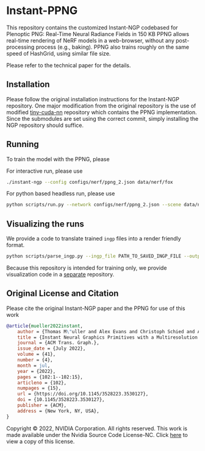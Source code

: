 # Instant-PPNG
This repository contains the customized Instant-NGP codebased for Plenoptic PNG: Real-Time Neural Radiance Fields in 150 KB
PPNG allows real-time rendering of NeRF models in a web-browser, without any post-processing process (e.g., baking).
PPNG also trains roughly on the same speed of HashGrid, using similar file size. 

Please refer to the technical paper for the details.

## Installation
Please follow the original installation instructions for the Instant-NGP repository. 
One major modification from the original repository is the use of modified [tiny-cuda-nn](https://github.com/leejaeyong7/tiny-cuda-nn) repository which contains the PPNG implementation.
Since the submodules are set using the correct commit, simply installing the NGP repository should suffice. 

## Running
To train the model with the PPNG, please

For interactive run, please use
```bash
./instant-ngp --config configs/nerf/ppng_2.json data/nerf/fox
```

For python based headless run, please use
```bash
python scripts/run.py --network configs/nerf/ppng_2.json --scene data/nerf/fox --save_snapshot PATH_TO_SAVE_INGP_FILE

```


## Visualizing the runs
We provide a code to translate trained `ingp` files into a render friendly format. 
```bash
python scripts/parse_ingp.py --ingp_file PATH_TO_SAVED_INGP_FILE --output_path PATH_TO_OUTPUT_FILES
```

Because this repository is intended for training only, we provide visualization code in a [separate]() repository.

## Original License and Citation
Please cite the original Instant-NGP paper and the PPNG for use of this work

```bibtex
@article{mueller2022instant,
    author = {Thomas M\"uller and Alex Evans and Christoph Schied and Alexander Keller},
    title = {Instant Neural Graphics Primitives with a Multiresolution Hash Encoding},
    journal = {ACM Trans. Graph.},
    issue_date = {July 2022},
    volume = {41},
    number = {4},
    month = jul,
    year = {2022},
    pages = {102:1--102:15},
    articleno = {102},
    numpages = {15},
    url = {https://doi.org/10.1145/3528223.3530127},
    doi = {10.1145/3528223.3530127},
    publisher = {ACM},
    address = {New York, NY, USA},
}
```

Copyright © 2022, NVIDIA Corporation. All rights reserved.
This work is made available under the Nvidia Source Code License-NC. Click [here](LICENSE.txt) to view a copy of this license.
